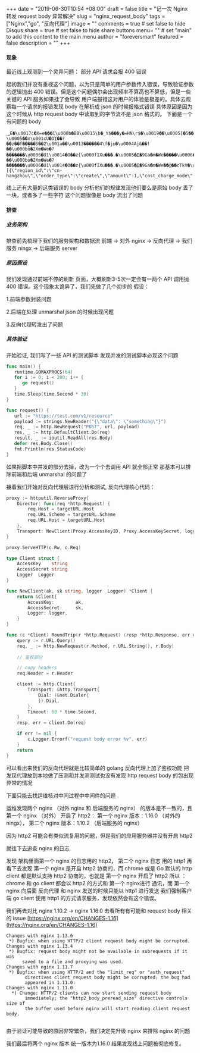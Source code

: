 +++
date = "2019-06-30T10:54 +08:00"
draft = false
title = "记一次 Nginx 转发 request body 异常解决"
slug = "nginx_request_body"
tags = ["Nginx","go", "反向代理"]
image = ""
comments = true	# set false to hide Disqus
share = true	# set false to hide share buttons
menu= ""		# set "main" to add this content to the main menu
author = "foreversmart"
featured = false
description = ""
+++

#### 现象
最近线上观测到一个灵异问题：
    部分 API 请求会报 400 错误

起初我们并没有重视这个问题，以为只是简单的用户参数传入错误，导致验证参数的逻辑抛出 400
错误。但是这个问题偶尔会出现频率不算高也不算低，但是一些关键的 API 服务如果挂了会导致
用户端报错这对用户的体验是极差的。具体去观察每一个请求的报错发现 body 在解析成 json 的时候报格式错误
具体原因是因为这个时候从 http request body 中读取到的字节流不是 json 格式的。
下面是一个有问题的 body

``` 
؃E�\u0017c�X=e���1\u000b�BB\u0015\b�_Y$���у�=HN\r$�\u0019��\u0005[�5��=�I�|m�+��̈_\u001b�5CM�\u0016\r\u000ep�n���\\��Ȩ���J�����\u0016\u001e3gȫ7�7\u001aj��l.��s�\u0006=\u0010�[v8C��T4�ax��\u0018�@\u0015��ԕ\t\u001d5� \u0005��̇x\u001cU�DҬ��?��z��f�����S��2\u001a��\u0013������4\f�jܧ�\u0004Aj&��!��\u000bȱ�2Xm�We�?�������\u0006�U1\u0014�O��z{\u000fIXu���.�\u0005�Д�9Ga�m�We�����\u0006��\u001cz/\u000b��V���Ϗ�\u0002��f�����S��2\u001a��\u0013������4\f�jܧ�\u0004Aj&��!��\u000bȱ�2Xm�We�?�������\u0006�U1\u0014�O��z{\u000fIXu���.�\u0005�Д�9Ga�m�We��@��cTkV�\u0005���_\u0000���\u0000\u0002\u0018\u0000\u0001\u0000\u0003��{\"infos\":[{\"region_id\":\"cn-hangzhou\",\"order_type\":\"create\",\"amount\":1,\"cost_charge_mode\":\"PayByInstance\",\"cost_charge_type\":\"PrePaid\",\”cost_pe
```

线上还有大量的这类错误的 body
分析他们的规律发现他们要么是原始 body 丢了一块，或者多了一些字符
这个问题很像是 body 流出了问题

#### 排查

##### 业务架构
排查前先梳理下我们的服务架构和数据流
前端 -> 对外 nginx -> 反向代理 -> 我们服务 ningx -> 后端服务 server

##### 原因假设
我们发现通过前端不停的刷新
页面，大概刷新3-5次一定会有一两个 API 调用抛 400 错误。这个现象太诡异了，我们先做了几个初步的
假设：
    
1.前端参数封装问题

2.后端在处理 unmarshal json 的时候出现问题

3.反向代理转发出了问题

##### 具体验证
开始验证, 我们写了一些 API 的测试脚本
发现并发的测试脚本必现这个问题

``` go
func main() {
   runtime.GOMAXPROCS(64)
   for i := 0; i < 200; i++ {
      go request()
   }
   time.Sleep(time.Second * 30)
}

func request() {
   url := "https://test.com/v1/resource"
   payload := strings.NewReader("{\"data\": \"something\"}")
   req, _ := http.NewRequest("POST", url, payload)
   res, _ := http.DefaultClient.Do(req)
   result, _ := ioutil.ReadAll(res.Body)
   defer res.Body.Close()
   fmt.Println(res.StatusCode)
}
```

如果把脚本中并发的部分去掉，改为一个个去调用 API 就全部正常
那基本可以排除前端和后端 unmarshal 的问题了

接着我们开始对反向代理层进行分析和测试, 反向代理核心代码：

``` go
proxy := httputil.ReverseProxy{
    Director: func(req *http.Request) {
        req.Host = targetURL.Host
        req.URL.Scheme = targetURL.Scheme
        req.URL.Host = targetURL.Host
    },
    Transport: NewClient(Proxy.AccessKeyID, Proxy.AccessKeySecret, logger),
}

proxy.ServeHTTP(c.Rw, c.Req)

type Client struct {
	AccessKey    string
	AccessSecret string
	Logger  Logger
}

func NewClient(ak, sk string, logger  Logger) *Client {
	return &Client{
		AccessKey:        ak,
		AccessSecret:     sk,
		Logger: logger,
	}
}

func (c *Client) RoundTrip(r *http.Request) (resp *http.Response, err error) {
	query := r.URL.Query()
	req, _ := http.NewRequest(r.Method, r.URL.String(), r.Body)
	
	// 鉴权部分

	// copy headers
	req.Header = r.Header

	client := http.Client{
		Transport: &http.Transport{
			Dial: (&net.Dialer{
			}).Dial,
		},
		Timeout: 60 * time.Second,
	}
	resp, err = client.Do(req)

	if err != nil {
		c.Logger.Errorf("request body error %v", err)
	} 
	return
}

```

可以看出来我们的反向代理就是比较简单的 golang 反向代理上加了鉴权功能
把发现代理放到本地做了压测和并发测测试也没有发现 http request body 的包出现异常的情况

下面只能去找运维核对中间过程中中间件的问题
 
运维发现两个 nginx （对外 nginx 和 后端服务的 nginx） 的版本是不一致的，且第一个 nginx （对外） 开启了 http2：
第一个 nginx 版本：1.16.0 （对外的 ningx）， 第二个 nginx 版本：1.10.2 （后端服务的 nginx） 

因为 http2 可能会有类似流复用的问题，但是我们的应用服务器并没有开启 http2

就往下去追查 nginx 的日志

发现 架构里面第一个 nginx 的日志用的 http2， 第二个 nginx 日志 用的 http1 
再看下去发现 第一个 nginx 是开启 http2 协商的，而 chrome 或是 Go 默认的 http client 都是默认支持 http2 协商的，也就是 第一个 nginx 开启了 http2 所以 ：
chrome 和 go client 都会以 http2 的方式和 第一个 nginx进行 通讯，而 第一个 nginx 向后面 反向代理 和 nginx 发送的时候只能以 http1 进行发送
我们强制客户端 go client 使用 http1 的方式请求服务，发现依然会有这个错误。


我们再去对比 nginx 1.10.2 -> nginx 1.16.0 去看所有有可能和 request body 相关的 issue [https://nginx.org/en/CHANGES-1.16](https://nginx.org/en/CHANGES-1.16)

```
Changes with nginx 1.13.6      
 *) Bugfix: when using HTTP/2 client request body might be corrupted.
Changes with nginx 1.13.4      
 *) Bugfix: request body might not be available in subrequests if it was
      saved to a file and proxying was used.
Changes with nginx 1.11.7   
 *) Bugfix: when using HTTP/2 and the "limit_req" or "auth_request"
       directives client request body might be corrupted; the bug had
       appeared in 1.11.0.
Changes with nginx 1.11.0  
  *) Change: HTTP/2 clients can now start sending request body
       immediately; the "http2_body_preread_size" directive controls size of
       the buffer used before nginx will start reading client request body.
       
```

由于验证可能导致的原因非常繁杂，我们决定先升级 nginx 来排除 nginx 的问题

我们最后将两个 nginx 版本 统一版本为1.16.0 结果发现线上问题被彻底修复。


